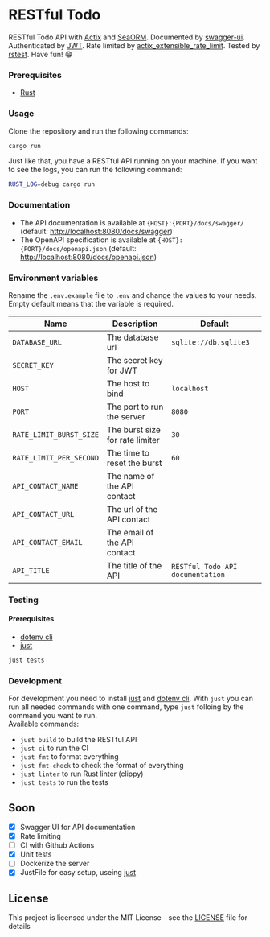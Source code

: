 # RESTful Todo
RESTful Todo API with [Actix](https://actix.rs) and [SeaORM](https://www.sea-ql.org/). Documented by [swagger-ui](https://swagger.io/). Authenticated by [JWT](https://jwt.io/). Rate limited by [actix_extensible_rate_limit](https://crates.io/crates/actix_extensible_rate_limit). Tested by [rstest](https://crates.io/crates/rstest). Have fun! 😁
### Prerequisites
- [Rust](https://www.rust-lang.org/tools/install)

### Usage
Clone the repository and run the following commands:
```bash
cargo run
```
Just like that, you have a RESTful API running on your machine.
If you want to see the logs, you can run the following command:
```bash
RUST_LOG=debug cargo run
```

### Documentation
- The API documentation is available at `{HOST}:{PORT}/docs/swagger/` (default: [http://localhost:8080/docs/swagger](http://localhost:8080/docs/swagger/))
- The OpenAPI specification is available at `{HOST}:{PORT}/docs/openapi.json` (default: [http://localhost:8080/docs/openapi.json](http://localhost:8080/docs/openapi.json)) 

### Environment variables
Rename the `.env.example` file to `.env` and change the values to your needs. Empty default means that the variable is required.
<!-- Table of enviroment variables -->
| Name | Description | Default |
| --- | --- | --- |
| `DATABASE_URL` | The database url | `sqlite://db.sqlite3` |
| `SECRET_KEY` | The secret key for JWT | ` ` |
| `HOST` | The host to bind | `localhost` |
| `PORT` | The port to run the server | `8080` |
| `RATE_LIMIT_BURST_SIZE` | The burst size for rate limiter | `30` |
| `RATE_LIMIT_PER_SECOND` | The time to reset the burst | `60` |
| `API_CONTACT_NAME` | The name of the API contact | ` ` |
| `API_CONTACT_URL` | The url of the API contact | ` ` |
| `API_CONTACT_EMAIL` | The email of the API contact | ` ` |
| `API_TITLE` | The title of the API | `RESTful Todo API documentation` |

### Testing
#### Prerequisites
- [dotenv cli](https://pypi.org/project/python-dotenv/)
- [just](https://github.com/casey/just)
```bash
just tests
```
### Development
For development you need to install [just](https://github.com/casey/just) and [dotenv cli](https://pypi.org/project/python-dotenv/).
With `just` you can run all needed commands with one command, type `just` folloing by the command you want to run.<br>
Available commands:
- `just build` to build the RESTful API
- `just ci` to run the CI
- `just fmt` to format everything
- `just fmt-check` to check the format of everything
- `just linter` to run Rust linter (clippy)
- `just tests` to run the tests

## Soon
- [X] Swagger UI for API documentation
- [X] Rate limiting
- [ ] CI with Github Actions
- [X] Unit tests
- [ ] Dockerize the server
- [X] JustFile for easy setup, useing [just](https://github.com/casey/just)

## License
This project is licensed under the MIT License - see the [LICENSE](LICENSE) file for details
